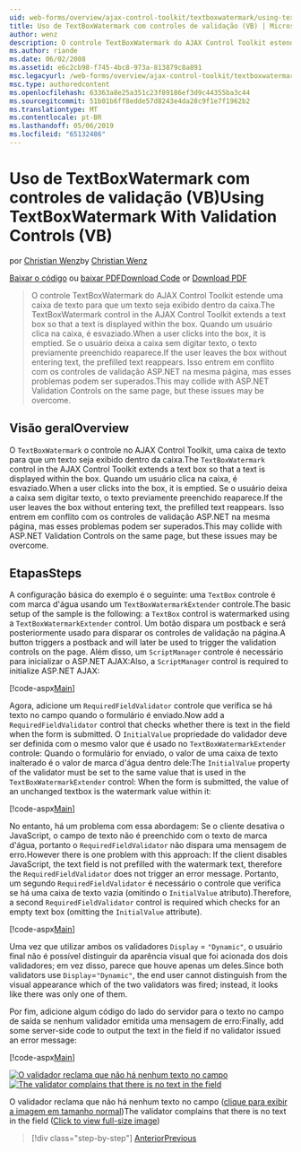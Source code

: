 ```yaml
---
uid: web-forms/overview/ajax-control-toolkit/textboxwatermark/using-textboxwatermark-with-validation-controls-vb
title: Uso de TextBoxWatermark com controles de validação (VB) | Microsoft Docs
author: wenz
description: O controle TextBoxWatermark do AJAX Control Toolkit estende uma caixa de texto para que um texto seja exibido dentro da caixa. Quando um usuário clica na caixa de-eu...
ms.author: riande
ms.date: 06/02/2008
ms.assetid: e6c2cb98-f745-4bc8-973a-813879c8a891
msc.legacyurl: /web-forms/overview/ajax-control-toolkit/textboxwatermark/using-textboxwatermark-with-validation-controls-vb
msc.type: authoredcontent
ms.openlocfilehash: 63363a8e25a351c23f89186ef3d9c44355ba3c44
ms.sourcegitcommit: 51b01b6ff8edde57d8243e4da28c9f1e7f1962b2
ms.translationtype: MT
ms.contentlocale: pt-BR
ms.lasthandoff: 05/06/2019
ms.locfileid: "65132486"
---
```

# <a name="using-textboxwatermark-with-validation-controls-vb"></a><span data-ttu-id="9684c-104">Uso de TextBoxWatermark com controles de validação (VB)</span><span class="sxs-lookup"><span data-stu-id="9684c-104">Using TextBoxWatermark With Validation Controls (VB)</span></span>

<span data-ttu-id="9684c-105">por [Christian Wenz](https://github.com/wenz)</span><span class="sxs-lookup"><span data-stu-id="9684c-105">by [Christian Wenz](https://github.com/wenz)</span></span>

<span data-ttu-id="9684c-106">[Baixar o código](http://download.microsoft.com/download/9/3/f/93f8daea-bebd-4821-833b-95205389c7d0/TextBoxWatermark2.vb.zip) ou [baixar PDF](http://download.microsoft.com/download/b/6/a/b6ae89ee-df69-4c87-9bfb-ad1eb2b23373/textboxwatermark2VB.pdf)</span><span class="sxs-lookup"><span data-stu-id="9684c-106">[Download Code](http://download.microsoft.com/download/9/3/f/93f8daea-bebd-4821-833b-95205389c7d0/TextBoxWatermark2.vb.zip) or [Download PDF](http://download.microsoft.com/download/b/6/a/b6ae89ee-df69-4c87-9bfb-ad1eb2b23373/textboxwatermark2VB.pdf)</span></span>

> <span data-ttu-id="9684c-107">O controle TextBoxWatermark do AJAX Control Toolkit estende uma caixa de texto para que um texto seja exibido dentro da caixa.</span><span class="sxs-lookup"><span data-stu-id="9684c-107">The TextBoxWatermark control in the AJAX Control Toolkit extends a text box so that a text is displayed within the box.</span></span> <span data-ttu-id="9684c-108">Quando um usuário clica na caixa, é esvaziado.</span><span class="sxs-lookup"><span data-stu-id="9684c-108">When a user clicks into the box, it is emptied.</span></span> <span data-ttu-id="9684c-109">Se o usuário deixa a caixa sem digitar texto, o texto previamente preenchido reaparece.</span><span class="sxs-lookup"><span data-stu-id="9684c-109">If the user leaves the box without entering text, the prefilled text reappears.</span></span> <span data-ttu-id="9684c-110">Isso entrem em conflito com os controles de validação ASP.NET na mesma página, mas esses problemas podem ser superados.</span><span class="sxs-lookup"><span data-stu-id="9684c-110">This may collide with ASP.NET Validation Controls on the same page, but these issues may be overcome.</span></span>

## <a name="overview"></a><span data-ttu-id="9684c-111">Visão geral</span><span class="sxs-lookup"><span data-stu-id="9684c-111">Overview</span></span>

<span data-ttu-id="9684c-112">O `TextBoxWatermark` o controle no AJAX Control Toolkit, uma caixa de texto para que um texto seja exibido dentro da caixa.</span><span class="sxs-lookup"><span data-stu-id="9684c-112">The `TextBoxWatermark` control in the AJAX Control Toolkit extends a text box so that a text is displayed within the box.</span></span> <span data-ttu-id="9684c-113">Quando um usuário clica na caixa, é esvaziado.</span><span class="sxs-lookup"><span data-stu-id="9684c-113">When a user clicks into the box, it is emptied.</span></span> <span data-ttu-id="9684c-114">Se o usuário deixa a caixa sem digitar texto, o texto previamente preenchido reaparece.</span><span class="sxs-lookup"><span data-stu-id="9684c-114">If the user leaves the box without entering text, the prefilled text reappears.</span></span> <span data-ttu-id="9684c-115">Isso entrem em conflito com os controles de validação ASP.NET na mesma página, mas esses problemas podem ser superados.</span><span class="sxs-lookup"><span data-stu-id="9684c-115">This may collide with ASP.NET Validation Controls on the same page, but these issues may be overcome.</span></span>

## <a name="steps"></a><span data-ttu-id="9684c-116">Etapas</span><span class="sxs-lookup"><span data-stu-id="9684c-116">Steps</span></span>

<span data-ttu-id="9684c-117">A configuração básica do exemplo é o seguinte: uma `TextBox` controle é com marca d'água usando um `TextBoxWatermarkExtender` controle.</span><span class="sxs-lookup"><span data-stu-id="9684c-117">The basic setup of the sample is the following: a `TextBox` control is watermarked using a `TextBoxWatermarkExtender` control.</span></span> <span data-ttu-id="9684c-118">Um botão dispara um postback e será posteriormente usado para disparar os controles de validação na página.</span><span class="sxs-lookup"><span data-stu-id="9684c-118">A button triggers a postback and will later be used to trigger the validation controls on the page.</span></span> <span data-ttu-id="9684c-119">Além disso, um `ScriptManager` controle é necessário para inicializar o ASP.NET AJAX:</span><span class="sxs-lookup"><span data-stu-id="9684c-119">Also, a `ScriptManager` control is required to initialize ASP.NET AJAX:</span></span>

[!code-aspx[Main](using-textboxwatermark-with-validation-controls-vb/samples/sample1.aspx)]

<span data-ttu-id="9684c-120">Agora, adicione um `RequiredFieldValidator` controle que verifica se há texto no campo quando o formulário é enviado.</span><span class="sxs-lookup"><span data-stu-id="9684c-120">Now add a `RequiredFieldValidator` control that checks whether there is text in the field when the form is submitted.</span></span> <span data-ttu-id="9684c-121">O `InitialValue` propriedade do validador deve ser definida com o mesmo valor que é usado no `TextBoxWatermarkExtender` controle: Quando o formulário for enviado, o valor de uma caixa de texto inalterado é o valor de marca d'água dentro dele:</span><span class="sxs-lookup"><span data-stu-id="9684c-121">The `InitialValue` property of the validator must be set to the same value that is used in the `TextBoxWatermarkExtender` control: When the form is submitted, the value of an unchanged textbox is the watermark value within it:</span></span>

[!code-aspx[Main](using-textboxwatermark-with-validation-controls-vb/samples/sample2.aspx)]

<span data-ttu-id="9684c-122">No entanto, há um problema com essa abordagem: Se o cliente desativa o JavaScript, o campo de texto não é preenchido com o texto de marca d'água, portanto o `RequiredFieldValidator` não dispara uma mensagem de erro.</span><span class="sxs-lookup"><span data-stu-id="9684c-122">However there is one problem with this approach: If the client disables JavaScript, the text field is not prefilled with the watermark text, therefore the `RequiredFieldValidator` does not trigger an error message.</span></span> <span data-ttu-id="9684c-123">Portanto, um segundo `RequiredFieldValidator` é necessário o controle que verifica se há uma caixa de texto vazia (omitindo o `InitialValue` atributo).</span><span class="sxs-lookup"><span data-stu-id="9684c-123">Therefore, a second `RequiredFieldValidator` control is required which checks for an empty text box (omitting the `InitialValue` attribute).</span></span>

[!code-aspx[Main](using-textboxwatermark-with-validation-controls-vb/samples/sample3.aspx)]

<span data-ttu-id="9684c-124">Uma vez que utilizar ambos os validadores `Display` = `"Dynamic"`, o usuário final não é possível distinguir da aparência visual que foi acionada dos dois validadores; em vez disso, parece que houve apenas um deles.</span><span class="sxs-lookup"><span data-stu-id="9684c-124">Since both validators use `Display`=`"Dynamic"`, the end user cannot distinguish from the visual appearance which of the two validators was fired; instead, it looks like there was only one of them.</span></span>

<span data-ttu-id="9684c-125">Por fim, adicione algum código do lado do servidor para o texto no campo de saída se nenhum validador emitida uma mensagem de erro:</span><span class="sxs-lookup"><span data-stu-id="9684c-125">Finally, add some server-side code to output the text in the field if no validator issued an error message:</span></span>

[!code-aspx[Main](using-textboxwatermark-with-validation-controls-vb/samples/sample4.aspx)]

<span data-ttu-id="9684c-126">[![O validador reclama que não há nenhum texto no campo](using-textboxwatermark-with-validation-controls-vb/_static/image2.png)](using-textboxwatermark-with-validation-controls-vb/_static/image1.png)</span><span class="sxs-lookup"><span data-stu-id="9684c-126">[![The validator complains that there is no text in the field](using-textboxwatermark-with-validation-controls-vb/_static/image2.png)](using-textboxwatermark-with-validation-controls-vb/_static/image1.png)</span></span>

<span data-ttu-id="9684c-127">O validador reclama que não há nenhum texto no campo ([clique para exibir a imagem em tamanho normal](using-textboxwatermark-with-validation-controls-vb/_static/image3.png))</span><span class="sxs-lookup"><span data-stu-id="9684c-127">The validator complains that there is no text in the field ([Click to view full-size image](using-textboxwatermark-with-validation-controls-vb/_static/image3.png))</span></span>

> [!div class="step-by-step"]
> [<span data-ttu-id="9684c-128">Anterior</span><span class="sxs-lookup"><span data-stu-id="9684c-128">Previous</span></span>](using-textboxwatermark-in-a-formview-vb.md)
